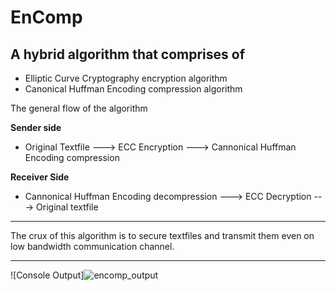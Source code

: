 # EnComp
## A hybrid algorithm that comprises of 
  * Elliptic Curve Cryptography encryption algorithm
  * Canonical Huffman Encoding compression algorithm
  
The general flow of the algorithm

__Sender side__
  * Original Textfile ---> ECC Encryption ---> Cannonical Huffman Encoding compression
  
__Receiver Side__
  * Cannonical Huffman Encoding decompression ---> ECC Decryption ---> Original textfile
  
---
The crux of this algorithm is to secure textfiles and transmit them even on low bandwidth communication channel.

---
![Console Output]![encomp_output](https://user-images.githubusercontent.com/48949772/116284477-bf423c00-a7aa-11eb-943a-5db29ad2cca3.JPG)



